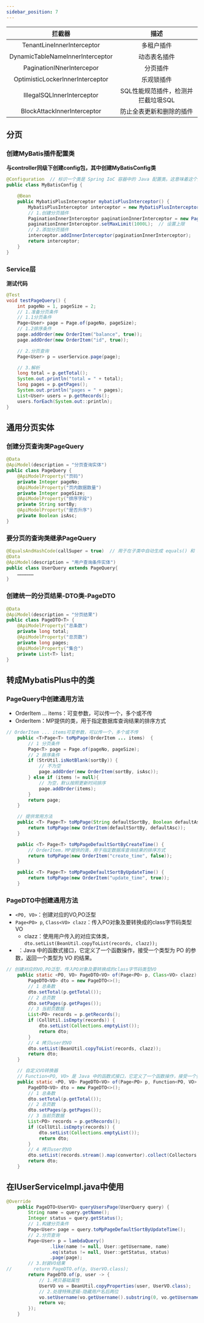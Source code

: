 ```yaml
---
sidebar_position: 7
---
```



|              拦截器              |                描述                |
| :------------------------------: | :--------------------------------: |
|    TenantLineInnerInterceptor    |             多租户插件             |
| DynamicTableNameInnerInterceptor |            动态表名插件            |
|    PaginationINnerIntercepor     |              分页插件              |
| OptimisticLockerInnerInterceptor |             乐观锁插件             |
|    IllegalSQLInnerInterceptor    | SQL性能规范插件，检测并拦截垃圾SQL |
|   BlockAttackInnerInterceptor    |      防止全表更新和删除的插件      |

## 分页

### 创建MyBatis插件配置类

**与controller同级下创建config包，其中创建MyBatisConfig类**

```java
@Configuration  // 标识一个类是 Spring IoC 容器中的 Java 配置类。这意味着这个类可以包含用于定义 Bean 的方法，并且这些 Bean 会被 Spring 容器管理。
public class MyBatisConfig {

    @Bean
    public MybatisPlusInterceptor mybatisPlusInterceptor() {
        MybatisPlusInterceptor interceptor = new MybatisPlusInterceptor();
        // 1.创建分页插件
        PaginationInnerInterceptor paginationInnerInterceptor = new PaginationInnerInterceptor(DbType.MYSQL);
        paginationInnerInterceptor.setMaxLimit(1000L);  // 设置上限
        // 2.添加分页插件
        interceptor.addInnerInterceptor(paginationInnerInterceptor);
        return interceptor;
    }
}
```

### Service层

**测试代码**

```java
@Test
void testPageQuery() {
    int pageNo = 1, pageSize = 2;
    // 1.准备分页条件
    // 1.1分页条件
    Page<User> page = Page.of(pageNo, pageSize);
    // 1.2排序条件
    page.addOrder(new OrderItem("balance", true));
    page.addOrder(new OrderItem("id", true));

    // 2.分页查询
    Page<User> p = userService.page(page);

    // 3.解析
    long total = p.getTotal();
    System.out.println("total = " + total);
    long pages = p.getPages();
    System.out.println("pages = " + pages);
    List<User> users = p.getRecords();
    users.forEach(System.out::println);
}
```

## 通用分页实体

### 创建分页查询类PageQuery

```java
@Data
@ApiModel(description = "分页查询实体")
public class PageQuery {
    @ApiModelProperty("页码")
    private Integer pageNo;
    @ApiModelProperty("页内数据数量")
    private Integer pageSize;
    @ApiModelProperty("排序字段")
    private String sortBy;
    @ApiModelProperty("是否升序")
    private Boolean isAsc;
}
```

### 要分页的查询类继承PageQuery

```java
@EqualsAndHashCode(callSuper = true)  // 用于在子类中自动生成 equals() 和 hashCode() 方法，同时也考虑了父类的字段
@Data
@ApiModel(description = "用户查询条件实体")
public class UserQuery extends PageQuery{
	………………
}
```

### 创建统一的分页结果-DTO类-PageDTO

```java
@Data
@ApiModel(description = "分页结果")
public class PageDTO<T> {
    @ApiModelProperty("总条数")
    private long total;
    @ApiModelProperty("总页数")
    private long pages;
    @ApiModelProperty("集合")
    private List<T> list;
}
```

## 转成MybatisPlus中的类

### PageQuery中创建通用方法

- OrderItem ... items：可变参数，可以传一个，多个或不传
- OrderItem：MP提供的类，用于指定数据库查询结果的排序方式

```java
// OrderItem ... items可变参数，可以传一个，多个或不传
    public <T>Page<T> toMpPage(OrderItem ... items)  {
        // 1 分页条件
        Page<T> page = Page.of(pageNo, pageSize);
        // 2 排序条件
        if (StrUtil.isNotBlank(sortBy)) {
            // 不为空
            page.addOrder(new OrderItem(sortBy, isAsc));
        } else if (items != null){
            // 为空，默认按照更新时间排序
            page.addOrder(items);
        }
        return page;
    }

    // 提供常用方法
    public <T> Page<T> toMpPage(String defaultSortBy, Boolean defaultAsc) {
        return toMpPage(new OrderItem(defaultSortBy, defaultAsc));
    }

    public <T> Page<T> toMpPageDefaultSortByCreateTime() {
        // OrderItem，MP提供的类，用于指定数据库查询结果的排序方式
        return toMpPage(new OrderItem("create_time", false));
    }

    public <T> Page<T> toMpPageDefaultSortByUpdateTime() {
        return toMpPage(new OrderItem("update_time", true));
    }
```

### PageDTO中创建通用方法

- `<PO, VO>`：创建对应的VO,PO泛型
- `Page<PO> p`, `Class<VO> clazz`：传入PO对象及要转换成的class字节码类型VO
  - clazz：使用用户传入的对应实体类，`dto.setList(BeanUtil.copyToList(records, clazz));`
- ` `：Java 中的函数式接口，它定义了一个函数操作，接受一个类型为 PO 的参数，返回一个类型为 VO 的结果。

```java
// 创建对应的VO,PO泛型，传入PO对象及要转换成的class字节码类型VO
    public static <PO, VO> PageDTO<VO> of(Page<PO> p, Class<VO> clazz) {
        PageDTO<VO> dto = new PageDTO<>();
        // 1 总条数
        dto.setTotal(p.getTotal());
        // 2 总页数
        dto.setPages(p.getPages());
        // 3 当前页数据
        List<PO> records = p.getRecords();
        if (CollUtil.isEmpty(records)) {
            dto.setList(Collections.emptyList());
            return dto;
        }
        // 4 拷贝user的VO
        dto.setList(BeanUtil.copyToList(records, clazz));
        return dto;
    }

    // 自定义VO转换器
    // Function<PO, VO> 是 Java 中的函数式接口，它定义了一个函数操作，接受一个类型为 PO 的参数，返回一个类型为 VO 的结果。
    public static <PO, VO> PageDTO<VO> of(Page<PO> p, Function<PO, VO> convertor) {
        PageDTO<VO> dto = new PageDTO<>();
        // 1 总条数
        dto.setTotal(p.getTotal());
        // 2 总页数
        dto.setPages(p.getPages());
        // 3 当前页数据
        List<PO> records = p.getRecords();
        if (CollUtil.isEmpty(records)) {
            dto.setList(Collections.emptyList());
            return dto;
        }
        // 4 拷贝user的VO
        dto.setList(records.stream().map(convertor).collect(Collectors.toList()));
        return dto;
    }
```

## 在IUserServiceImpl.java中使用

```java
@Override
    public PageDTO<UserVO> queryUsersPage(UserQuery query) {
        String name = query.getName();
        Integer status = query.getStatus();
        // 1.构建分页条件
        Page<User> page = query.toMpPageDefaultSortByUpdateTime();
        // 2.分页查询
        Page<User> p = lambdaQuery()
                .like(name != null, User::getUsername, name)
                .eq(status != null, User::getStatus, status)
                .page(page);
        // 3.封装VO结果
//        return PageDTO.of(p, UserVO.class);
        return PageDTO.of(p, user -> {
            // 1.拷贝基础属性
            UserVO vo = BeanUtil.copyProperties(user, UserVO.class);
            // 2.处理特殊逻辑-隐藏用户名后两位
            vo.setUsername(vo.getUsername().substring(0, vo.getUsername().length() - 2) + "**");
            return vo;
        });
    }
```

